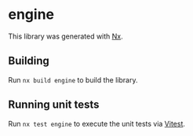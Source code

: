 # engine

This library was generated with [Nx](https://nx.dev).

## Building

Run `nx build engine` to build the library.

## Running unit tests

Run `nx test engine` to execute the unit tests via [Vitest](https://vitest.dev/).
